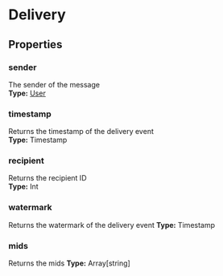 # Delivery

## Properties

### sender
The sender of the message  
**Type:** [User](user.md)

### timestamp
Returns the timestamp of the delivery event  
**Type:** Timestamp

### recipient
Returns the recipient ID  
**Type:** Int

### watermark
Returns the watermark of the delivery event
**Type:** Timestamp

### mids
Returns the mids
**Type:** Array[string]